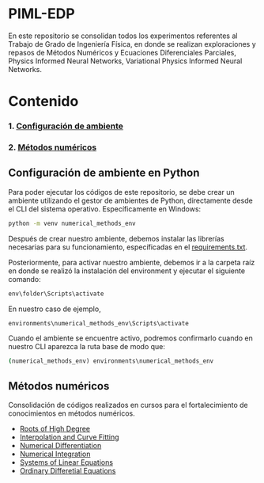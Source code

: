# PIML-EDP
En este repositorio se consolidan todos los experimentos referentes al Trabajo de Grado de Ingeniería Física, en donde se realizan exploraciones y repasos de Métodos Numéricos y Ecuaciones Diferenciales Parciales, Physics Informed Neural Networks, Variational Physics Informed Neural Networks.

# Contenido
### 1. [Configuración de ambiente](https://github.com/jpaguilarc99/PIML-EDP/tree/main#configuraci%C3%B3n-de-ambiente-en-python)
### 2. [Métodos numéricos]([https://github.com/jpaguilarc99/PIML-EDP/tree/main/numerical-methods](https://github.com/jpaguilarc99/PIML-EDP/tree/main#m%C3%A9todos-num%C3%A9ricos))

## Configuración de ambiente en Python

Para poder ejecutar los códigos de este repositorio, se debe crear un ambiente utilizando el gestor de ambientes de Python, directamente desde el CLI del sistema operativo. Específicamente en Windows:

```cmd
python -m venv numerical_methods_env
```

Después de crear nuestro ambiente, debemos instalar las librerías necesarias para su funcionamiento, específicadas en el [requirements.txt](https://github.com/jpaguilarc99/PIML-EDP/blob/main/requirements.txt).

Posteriormente, para activar nuestro ambiente, debemos ir a la carpeta raíz en donde se realizó la instalación del environment y ejecutar el siguiente comando:

```cmd
env\folder\Scripts\activate
```

En nuestro caso de ejemplo,

```cmd
environments\numerical_methods_env\Scripts\activate
```

Cuando el ambiente se encuentre activo, podremos confirmarlo cuando en nuestro CLI aparezca la ruta base de modo que:

```cmd
(numerical_methods_env) environments\numerical_methods_env
```

## Métodos numéricos
Consolidación de códigos realizados en cursos para el fortalecimiento de conocimientos en métodos numéricos.

- [Roots of High Degree](https://github.com/jpaguilarc99/PIML-EDP/blob/main/numerical-methods/roots_of_high_degree_equations.ipynb)
- [Interpolation and Curve Fitting](https://github.com/jpaguilarc99/PIML-EDP/blob/main/numerical-methods/interpolation_and_curve_fitting.ipynb)
- [Numerical Differentiation](https://github.com/jpaguilarc99/PIML-EDP/blob/main/numerical-methods/numerical_differentiation.ipynb)
- [Numerical Integration](https://github.com/jpaguilarc99/PIML-EDP/blob/main/numerical-methods/numerical_integration.ipynb)
- [Systems of Linear Equations](https://github.com/jpaguilarc99/PIML-EDP/blob/main/numerical-methods/systems_of_linear_equations.ipynb)
- [Ordinary Differetial Equations](https://github.com/jpaguilarc99/PIML-EDP/blob/main/numerical-methods/ordinary_differential_equations.ipynb)
